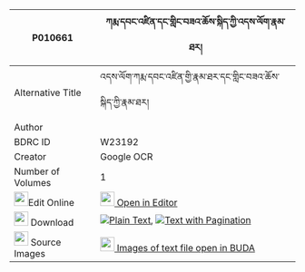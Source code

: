 |P010661|ཀརྨ་དབང་འཛིན་དང་གླིང་བཟའ་ཆོས་སྐིད་ཀྱི་འདས་ལོག་རྣམ་ཐར། 
| --- | --- 
|Alternative Title |འདས་ལོག་ཀརྨ་དབང་འཛིན་གྱི་རྣམ་ཐར་དང་གླིང་བཟའ་ཆོས་སྐིད་ཀྱི་རྣམ་ཐར།
|Author | 
|BDRC ID | W23192
|Creator | Google OCR
|Number of Volumes| 1
|<img width="25" src="https://img.icons8.com/color/25/000000/edit-property.png">Edit Online| [<img width="25" src="https://avatars.githubusercontent.com/u/45091458?s=200&v=4"> Open in Editor](http://editor.openpecha.org/P010661)
|<img width="25" src="https://img.icons8.com/fluent/48/000000/download-2.png"/>  Download | [![](https://img.icons8.com/color/20/000000/txt.png)Plain Text](https://github.com/Openpecha/P010661/releases/download/v1/karma_wang_dzin_dang_ling_za_c_plain_P010661.zip), [![](https://img.icons8.com/color/20/000000/txt.png)Text with Pagination](https://github.com/Openpecha/P010661/releases/download/v1/karma_wang_dzin_dang_ling_za_c_pages_P010661.zip)
|<img width="25" src="https://img.icons8.com/plasticine/100/000000/pictures-folder.png"/>  Source Images | [<img width="25" src="https://library.bdrc.io/icons/BUDA-small.svg"> Images of text file open in BUDA](https://library.bdrc.io/show/bdr:W23192)